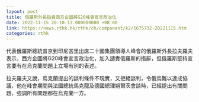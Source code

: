 ```yaml
---
layout: post
title: 俄羅斯外長指責西方企圖將G20峰會宣言政治化
date: 2022-11-15 20:10:13.000000000 +08:00
link: https://news.rthk.hk/rthk/ch/component/k2/1675732-20221115.htm
categories: rthk
---
```


代表俄羅斯總統普京到印尼峇里出席二十國集團領導人峰會的俄羅斯外長拉夫羅夫表示，西方企圖將G20峰會宣言政治化，加入譴責俄羅斯的措辭，但俄羅斯堅持宣言要有在烏克蘭問題上立場有別的表述。

拉夫羅夫又說，烏克蘭提出的談判條件不現實，又拒絕談判，令俄烏難以達成協議，他在峰會期間與法國總統馬克龍及德國總理朔爾茨會談時，已經提出有關問題，強調所有問題都在烏克蘭一方。

